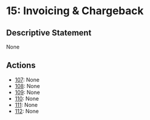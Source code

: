 # 15: Invoicing & Chargeback

## Descriptive Statement

None

## Actions

- [107](/assessments/actions/107.md): None
- [108](/assessments/actions/108.md): None
- [109](/assessments/actions/109.md): None
- [110](/assessments/actions/110.md): None
- [111](/assessments/actions/111.md): None
- [112](/assessments/actions/112.md): None

